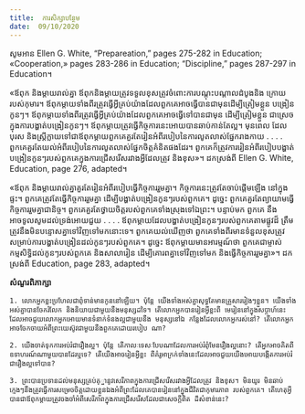 ```yaml
---
title:  ការសិក្សាបន្ថែម
date:  09/10/2020
---
```


សូមអាន Ellen G. White, “Prepareation,” pages 275-282 in Education; «Cooperation,» pages 283-286 in Education; “Discipline,” pages 287-297 in Education។

«ឪពុក និងម្តាយរាល់គ្នា ឪពុកនិងម្តាយត្រូវទទួលខុសត្រូវចំពោះការបណ្តុះបណ្តាលដំបូងនិង ក្រោយរបស់កុមារ។ ឪពុកម្តាយទាំងពីរត្រូវធ្វើអ្វីគ្រប់យ៉ាងដែលពួកគេអាចធ្វើបានជាមុនដើម្បីត្រៀមខ្លួន បង្រៀនកូនៗ។ ឪពុកម្តាយទាំងពីរត្រូវធ្វើអ្វីគ្រប់យ៉ាងដែលពួកគេអាចធ្វើទៅបានជាមុន ដើម្បីត្រៀមខ្លួន ជាស្រេចក្នុងការបង្ហាត់បង្រៀនកូនៗ។ ឪពុកម្តាយត្រូវធ្វើកិច្ចការនេះអោយបានឆាប់កាន់តែល្អ។ មុនពេល ដែលបុរស និងស្ត្រីក្លាយទៅជាឪពុកម្តាយពួកគេគួរតែរៀនអំពីរបៀបនៃការលូតលាស់ផ្នែករាងកាយ . . . . ពួកគេគួរតែយល់អំពីរបៀបនៃការលូតលាស់ផ្នែកចិត្តគំនិតផងដែរ។ ពួកគេក៏ត្រូវការរៀនអំពីរបៀបបង្ហាត់ បង្រៀនកូនៗរបស់ពួកគេក្នុងការជ្រើសរើសរវាងអ្វីដែលត្រូវ និងខុស»។ ដកស្រង់ពី Ellen G. White, Education, page 276, adapted។

«ឪពុក និងម្តាយរាល់គ្នាគួរតែរៀនអំពីរបៀបធ្វើកិច្ចការរួមគ្នា។ កិច្ចការនេះត្រូវតែចាប់ផ្តើមឡើង នៅក្នុងផ្ទះ។ ពួកគេត្រូវតែធ្វើកិច្ចការរួមគ្នា ដើម្បីបង្ហាត់បង្រៀនកូនៗរបស់ពួកគេ។ ដូច្នេះ ពួកគេគួរតែព្យាយាមធ្វើកិច្ចការរួមគ្នាជានិច្ច។ ពួកគេគួរតែថ្វាយចិត្តរបស់ពួកគេទាំងស្រុងទៅឯព្រះ។ បន្ទាប់មក ពួកគេ នឹងអាចទូលសូមដល់ទ្រង់អោយជួយ . . . . ឪពុកម្តាយដែលបង្ហាត់បង្រៀនកូនៗរបស់ពួកគេតាមផ្លូវដ៏ ត្រឹមត្រូវនឹងមិនបន្ទោសគ្នាទៅវិញទៅមកនោះទេ។ ពួកគេយល់ឃើញថា ពួកគេទាំងពីរមានទំនួលខុសត្រូវសម្រាប់ការបង្ហាត់បង្រៀនដល់កូនៗរបស់ពួកគេ។ ដូច្នេះ ឪពុកម្តាយមានអារម្មណ៍ថា ពួកគេជាម្ចាស់ កម្មសិទ្ធិដល់កូនៗរបស់ពួកគេ និងសាលារៀន ដើម្បីគោរពគ្នាទៅវិញទៅមក និងធ្វើកិច្ចការរួមគ្នា»។ ដក ស្រង់ពី Education, page 283, adapted។

**សំណួរពិភាក្សា**

`1. លោកអ្នកខ្លះប្រហែលជាពុំទាន់មានកូននៅឡើយ។ ប៉ុន្តែ យើងទាំងអស់គ្នាសុទ្ធតែមានគ្រួសាររៀងៗខ្លួន។ យើងទាំងអស់គ្នាបានចែករំលែក និងនិយាយជាមួយនឹងមនុស្សដទៃ។ តើលោកអ្នកបានរៀនអ្វីខ្លះពី មេរៀននៅក្នុងសប្តាហ៍នេះដែលអាចជួយលោកអ្នកអោយមានទំនាក់ទំនងល្អជាមួយនឹង មនុស្សនៅឯ កន្លែងដែលលោកអ្នករស់នៅ? តើលោកអ្នកអាចចែកចាយអំពីព្រះយេស៊ូវជាមួយនឹងពួកគេដោយរបៀប ណា?`

`2. យើងចាត់ទុកការអប់រំជារឿងល្អ។ ប៉ុន្តែ តើកាលៈទេសៈបែបណាដែលការអប់រំពុំមែនរឿងល្អនោះ? តើអ្នកអាចគិតពីឧទាហរណ៍ណាមួយបានដែរឬទេ? តើយើងអាចរៀនអ្វីខ្លះ ពីគំរូអាក្រក់ទាំងនេះដែលអាចជួយយើងអោយបង្កើតការអប់រំជារឿងល្អទៅបាន?`

`3. ព្រះបានប្រទានដល់មនុស្សគ្រប់គ្្នានូវសេរីភាពក្នុងការជ្រើសរើសរវាងអ្វីដែលត្រូវ និងខុស។ មិនយូរ មិនឆាប់ ក្មេងៗនឹងត្រូវធ្វើការសម្រេចចិត្តដោយខ្លួនឯងអំពីព្រះដែលគេបានរៀននៅក្នុងជីវិតជាកុមារភាព របស់ពួកគេ។ តើហេតុអ្វីបានជាឪពុកម្តាយត្រូវចងចាំអំពីសេរីភាពក្នុងការជ្រើសរើសដែលជាសេចក្តីពិត ដ៏សំខាន់នេះ?`